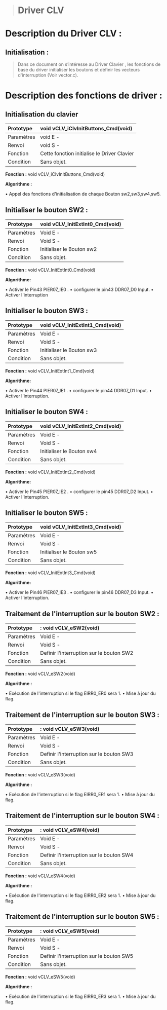 > # Driver CLV #




# Description du Driver CLV : #
## Initialisation : ##
> Dans ce document on s’intéresse au Driver Clavier , les fonctions de base du driver initialiser les boutons et définir les vecteurs d'interruption (Voir vector.c).

# Description des fonctions de driver : #

## Initialisation du clavier ##


|Prototype|  void vCLV\_iClvInitButtons\_Cmd(void)|
|:--------|:--------------------------------------|
|Paramètres|  void  E  -                           |
|Renvoi   |  void  S  -                           |
|Fonction |  Cette fonction initialise le Driver Clavier |
|Condition|  Sans objet.                          |
**Fonction :** void vCLV\_iClvInitButtons\_Cmd(void)

**Algorithme :**

•  Appel des fonctions d'initialisation de chaque Bouton sw2,sw3,sw4,sw5.



## Initialiser le bouton SW2 : ##


|Prototype| void vCLV\_InitExtInt0\_Cmd(void)|
|:--------|:---------------------------------|
|Paramètres|  Void  E     -                   |
|Renvoi   |  Void  S  -                      |
|Fonction |  Initialiser le Bouton sw2       |
|Condition|  Sans objet.                     |
**Fonction :** void vCLV\_InitExtInt0\_Cmd(void)

**Algorithme:**

•﻿  Activer le Pin43 PIER07\_IE0 .
•﻿  configurer le pin43 DDR07\_D0 Input.
•﻿  Activer l'interruption


## Initialiser le bouton SW3 : ##


|Prototype| void vCLV\_InitExtInt1\_Cmd(void)|
|:--------|:---------------------------------|
|Paramètres|  Void  E     -                   |
|Renvoi   |  Void  S  -                      |
|Fonction |  Initialiser le Bouton sw3       |
|Condition|  Sans objet.                     |
**Fonction :** void vCLV\_InitExtInt1\_Cmd(void)

**Algorithme:**

•﻿  Activer le Pin44 PIER07\_IE1 .
•﻿  configurer le pin44 DDR07\_D1 Input.
•﻿  Activer l'interruption.



## Initialiser le bouton SW4 : ##


|Prototype| void vCLV\_InitExtInt2\_Cmd(void)|
|:--------|:---------------------------------|
|Paramètres|  Void  E     -                   |
|Renvoi   |  Void  S  -                      |
|Fonction |  Initialiser le Bouton sw4       |
|Condition|  Sans objet.                     |
**Fonction :** void vCLV\_InitExtInt2\_Cmd(void)

**Algorithme:**

•﻿  Activer le Pin45 PIER07\_IE2 .
•﻿  configurer le pin45 DDR07\_D2 Input.
•﻿  Activer l'interruption.



## Initialiser le bouton SW5 : ##


|Prototype| void vCLV\_InitExtInt3\_Cmd(void)|
|:--------|:---------------------------------|
|Paramètres|  Void  E     -                   |
|Renvoi   |  Void  S  -                      |
|Fonction |  Initialiser le Bouton sw5       |
|Condition|  Sans objet.                     |
**Fonction :** void vCLV\_InitExtInt3\_Cmd(void)

**Algorithme:**

•﻿  Activer le Pin46 PIER07\_IE3 .
•﻿  configurer le pin46 DDR07\_D3 Input.
•﻿  Activer l'interruption.


## Traitement de l'interruption sur le bouton SW2 : ##


|Prototype|  :  void vCLV\_eSW2(void) |
|:--------|:--------------------------|
|Paramétres|  Void  E  -               |
|Renvoi   |  Void  S  -               |
|Fonction |  Definir l'interruption sur le bouton SW2|
|Condition|  Sans objet.              |
**Fonction :** void vCLV\_eSW2(void)

**Algorithme :**

•﻿  Exécution de l'interruption si le flag EIRR0\_ER0 sera 1.
•﻿  Mise à jour du flag.


## Traitement de l'interruption sur le bouton SW3 : ##


|Prototype|  :  void vCLV\_eSW3(void) |
|:--------|:--------------------------|
|Paramétres|  Void  E  -               |
|Renvoi   |  Void  S  -               |
|Fonction |  Definir l'interruption sur le bouton SW3|
|Condition|  Sans objet.              |
**Fonction :** void vCLV\_eSW3(void)

**Algorithme :**

•﻿  Exécution de l'interruption si le flag EIRR0\_ER1 sera 1.
•﻿  Mise à jour du flag.


## Traitement de l'interruption sur le bouton SW4 : ##


|Prototype|  :  void vCLV\_eSW4(void) |
|:--------|:--------------------------|
|Paramétres|  Void  E  -               |
|Renvoi   |  Void  S  -               |
|Fonction |  Definir l'interruption sur le bouton SW4|
|Condition|  Sans objet.              |
**Fonction :** void vCLV\_eSW4(void)

**Algorithme :**

•﻿  Exécution de l'interruption si le flag EIRR0\_ER2 sera 1.
•﻿  Mise à jour du flag.


## Traitement de l'interruption sur le bouton SW5 : ##


|Prototype|  :  void vCLV\_eSW5(void) |
|:--------|:--------------------------|
|Paramétres|  Void  E  -               |
|Renvoi   |  Void  S  -               |
|Fonction |  Definir l'interruption sur le bouton SW5|
|Condition|  Sans objet.              |
**Fonction :** void vCLV\_eSW5(void)

**Algorithme :**

•﻿  Exécution de l'interruption si le flag EIRR0\_ER3 sera 1.
•﻿  Mise à jour du flag.
